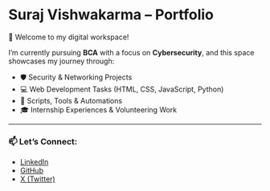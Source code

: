 # Suraj Vishwakarma – Portfolio

👋 Welcome to my digital workspace!

I’m currently pursuing **BCA** with a focus on **Cybersecurity**, and this space showcases my journey through:

- 🛡️ Security & Networking Projects  
- 💻 Web Development Tasks (HTML, CSS, JavaScript, Python)  
- 🧠 Scripts, Tools & Automations  
- 🎓 Internship Experiences & Volunteering Work

---

### 📫 Let’s Connect:

- [LinkedIn](https://www.linkedin.com/in/suraj-vishwakarma-53a642293)  
- [GitHub](https://github.com/surajrahul26)  
- [X (Twitter)](https://x.com/Surajrahul26)
